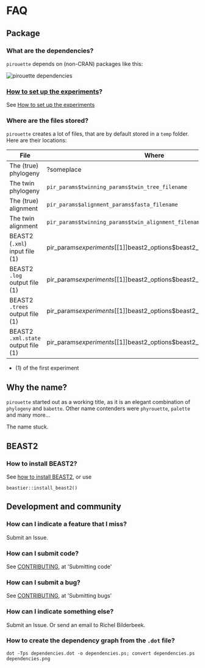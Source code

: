 # FAQ

## Package

### What are the dependencies?

`pirouette` depends on (non-CRAN) packages like this:

![pirouette dependencies](pirouette.png)

### [How to set up the experiments](how_to_set_up_experiments.md)?

See [How to set up the experiments](how_to_set_up_experiments.md)

### Where are the files stored?

`pirouette` creates a lot of files, that are by default stored
in a `temp` folder. Here are their locations:

File                               |Where
-----------------------------------|-----------------------------------------------------------------------
The (true) phylogeny               |?someplace
The twin phylogeny                 |`pir_params$twinning_params$twin_tree_filename`
The (true) alignment               |`pir_params$alignment_params$fasta_filename`
The twin alignment                 |`pir_params$twinning_params$twin_alignment_filename`
BEAST2 (`.xml`) input file (1)     |pir_params$experiments[[1]]$beast2_options$beast2_input_filename
BEAST2 `.log` output file (1)      |pir_params$experiments[[1]]$beast2_options$beast2_output_log_filename
BEAST2 `.trees` output file (1)    |pir_params$experiments[[1]]$beast2_options$beast2_output_trees_filename
BEAST2 `.xml.state` output file (1)|pir_params$experiments[[1]]$beast2_options$beast2_output_state_filename

 * (1) of the first experiment

## Why the name?

`pirouette` started out as a working title, as it is an elegant
combination of `phylogeny` and `babette`. Other name contenders 
were `phyrouette`, `palette` and many more...

The name stuck.

## BEAST2

### How to install BEAST2?

See [how to install BEAST2](https://github.com/ropensci/beastier/blob/master/install_beast2.md),
or use

```{r}
beastier::install_beast2()
```

## Development and community

### How can I indicate a feature that I miss?

Submit an Issue.

### How can I submit code?

See [CONTRIBUTING](../CONTRIBUTING.md), at 'Submitting code'

### How can I submit a bug?

See [CONTRIBUTING](../CONTRIBUTING.md), at 'Submitting bugs' 

### How can I indicate something else?

Submit an Issue. Or send an email to Richel Bilderbeek.

### How to create the dependency graph from the `.dot` file?

```
dot -Tps dependencies.dot -o dependencies.ps; convert dependencies.ps dependencies.png
```

